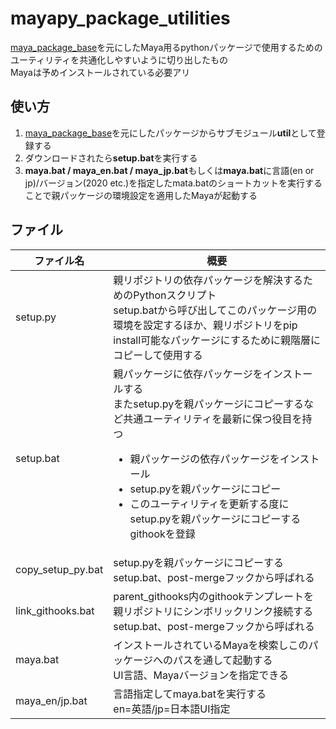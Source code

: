 # mayapy_package_utilities
[maya_package_base](https://github.com/kissiy179/mayapy_package_base)を元にしたMaya用るpythonパッケージで使用するためのユーティリティを共通化しやすいように切り出したもの  
Mayaは予めインストールされている必要アリ

## 使い方
1. [maya_package_base](https://github.com/kissiy179/mayapy_package_base)を元にしたパッケージからサブモジュール**util**として登録する
1. ダウンロードされたら**setup.bat**を実行する
1. **maya.bat / maya_en.bat / maya_jp.bat**もしくは**maya.bat**に言語(en or jp)/バージョン(2020 etc.)を指定したmata.batのショートカットを実行することで親パッケージの環境設定を適用したMayaが起動する

## ファイル
| ファイル名 | 概要 |
| ---- | ---- |
| setup.py | 親リポジトリの依存パッケージを解決するためのPythonスクリプト<br>setup.batから呼び出してこのパッケージ用の環境を設定するほか、親リポジトリをpip install可能なパッケージにするために親階層にコピーして使用する |
| setup.bat | 親パッケージに依存パッケージをインストールする<br>またsetup.pyを親パッケージにコピーするなど共通ユーティリティを最新に保つ役目を持つ<ul><li>親パッケージの依存パッケージをインストール</li><li>setup.pyを親パッケージにコピー</li><li>このユーティリティを更新する度にsetup.pyを親パッケージにコピーするgithookを登録</li></ul> |
| copy_setup_py.bat | setup.pyを親パッケージにコピーする<br>setup.bat、post-mergeフックから呼ばれる |
| link_githooks.bat | parent_githooks内のgithookテンプレートを親リポジトリにシンボリックリンク接続する<br>setup.bat、post-mergeフックから呼ばれる |
| maya.bat | インストールされているMayaを検索しこのパッケージへのパスを通して起動する<br>UI言語、Mayaバージョンを指定できる |
| maya_en/jp.bat | 言語指定してmaya.batを実行する<br>en=英語/jp=日本語UI指定 |
